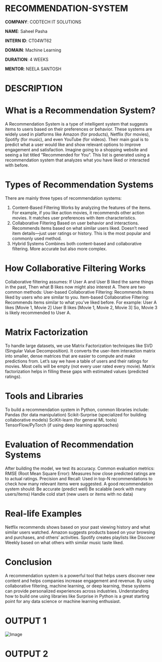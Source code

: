 # RECOMMENDATION-SYSTEM

**COMPANY**: CODTECH IT SOLUTIONS

**NAME**: Saheel Pasha

**INTERN ID**: CT04WT62

**DOMAIN**:  Machine Learning

**DURATION**: 4 WEEKS

**MENTOR**: NEELA SANTOSH

# DESCRIPTION

# What is a Recommendation System?
A Recommendation System is a type of intelligent system that suggests items to users based on their preferences or behavior. These systems are widely used in platforms like Amazon (for products), Netflix (for movies), Spotify (for music), and even YouTube (for videos). Their main goal is to predict what a user would like and show relevant options to improve engagement and satisfaction.
Imagine going to a shopping website and seeing a list titled “Recommended for You”. This list is generated using a recommendation system that analyzes what you have liked or interacted with before.

# Types of Recommendation Systems
There are mainly three types of recommendation systems:
1. Content-Based Filtering
Works by analyzing the features of the items.
For example, if you like action movies, it recommends other action movies.
It matches user preferences with item characteristics.
2. Collaborative Filtering
Based on user behavior and interactions.
Recommends items based on what similar users liked.
Doesn’t need item details—just user ratings or history.
This is the most popular and commonly used method.
3. Hybrid Systems
Combines both content-based and collaborative filtering.
More accurate but also more complex.

# How Collaborative Filtering Works
Collaborative filtering assumes:
If User A and User B liked the same things in the past,
Then what B likes now might also interest A.
There are two common methods:
User-based Collaborative Filtering: Recommends items liked by users who are similar to you.
Item-based Collaborative Filtering: Recommends items similar to what you’ve liked before.
For example:
User A likes [Movie 1, Movie 2]
User B likes [Movie 1, Movie 2, Movie 3]
So, Movie 3 is likely recommended to User A.

# Matrix Factorization
To handle large datasets, we use Matrix Factorization techniques like SVD (Singular Value Decomposition). It converts the user-item interaction matrix into smaller, dense matrices that are easier to compute and make predictions from.
Let’s say we have a table of users and their ratings for movies. Most cells will be empty (not every user rated every movie). Matrix factorization helps in filling these gaps with estimated values (predicted ratings).

# Tools and Libraries
To build a recommendation system in Python, common libraries include:
Pandas (for data manipulation)
Scikit-Surprise (specialized for building collaborative models)
SciKit-learn (for general ML tools)
TensorFlow/PyTorch (if using deep learning approaches)

# Evaluation of Recommendation Systems
After building the model, we test its accuracy. Common evaluation metrics:
RMSE (Root Mean Square Error): Measures how close predicted ratings are to actual ratings.
Precision and Recall: Used in top-N recommendations to check how many relevant items were suggested.
A good recommendation system should:
Be accurate (predict well)
Be scalable (work with many users/items)
Handle cold start (new users or items with no data)

# Real-life Examples
Netflix recommends shows based on your past viewing history and what similar users watched.
Amazon suggests products based on your browsing and purchases, and others’ activities.
Spotify creates playlists like Discover Weekly based on what others with similar music taste liked.

# Conclusion
A recommendation system is a powerful tool that helps users discover new content and helps companies increase engagement and revenue. By using collaborative filtering, machine learning, or deep learning, these systems can provide personalized experiences across industries. Understanding how to build one using libraries like Surprise in Python is a great starting point for any data science or machine learning enthusiast.

# OUTPUT 1
![Image](https://github.com/user-attachments/assets/31b28b14-f413-4750-b6f2-6b8cb13f7fd4)

# OUTPUT 2




